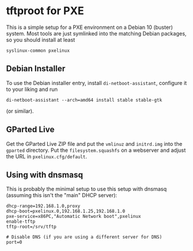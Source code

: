 # tftproot for PXE

This is a simple setup for a PXE environment on a Debian 10 (buster) system.
Most tools are just symlinked into the matching Debian packages, so you should
install at least

    syslinux-common pxelinux

## Debian Installer

To use the Debian installer entry, install `di-netboot-assistant`, configure it
to your liking and run

    di-netboot-assistant --arch=amd64 install stable stable-gtk

(or similar).

## GParted Live

Get the GParted Live ZIP file and put the `vmlinuz` and `initrd.img` into the
`gparted` directory. Put the `filesystem.squashfs` on a webserver and adjust
the URL in `pxelinux.cfg/default`.

## Using with dnsmasq

This is probably the minimal setup to use this setup with dnsmasq (assuming
this isn't the "main" DHCP server):

    dhcp-range=192.168.1.0,proxy
    dhcp-boot=pxelinux.0,192.168.1.25,192.168.1.0
    pxe-service=x86PC,"Automatic Network boot",pxelinux
    enable-tftp
    tftp-root=/srv/tftp

    # Disable DNS (if you are using a different server for DNS)
    port=0

